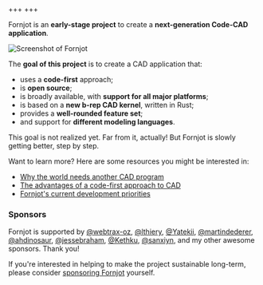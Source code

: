 +++
+++

Fornjot is an **early-stage project** to create a **next-generation Code-CAD application**.

![Screenshot of Fornjot](screenshot.png)

The **goal of this project** is to create a CAD application that:

- uses a **code-first** approach;
- is **open source**;
- is broadly available, with **support for all major platforms**;
- is based on a **new b-rep CAD kernel**, written in Rust;
- provides a **well-rounded feature set**;
- and support for **different modeling languages**.

This goal is not realized yet. Far from it, actually! But Fornjot is slowly getting better, step by step.

Want to learn more? Here are some resources you might be interested in:

- [Why the world needs another CAD program](/blog/the-world-needs-another-cad-program/)
- [The advantages of a code-first approach to CAD](/blog/code-cad-advantages/)
- [Fornjot's current development priorities](/blog/straight-edges-flat-faces-simple-sketches-full-csg/)


### Sponsors

Fornjot is supported by [@webtrax-oz](https://github.com/webtrax-oz), [@lthiery](https://github.com/lthiery), [@Yatekii](https://github.com/Yatekii), [@martindederer](https://github.com/martindederer), [@ahdinosaur](https://github.com/ahdinosaur), [@jessebraham](https://github.com/jessebraham), [@Kethku](https://github.com/Kethku), [@sanxiyn](https://github.com/sanxiyn), and my other awesome sponsors. Thank you!

If you're interested in helping to make the project sustainable long-term, please consider [sponsoring Fornjot](https://github.com/sponsors/hannobraun) yourself.
